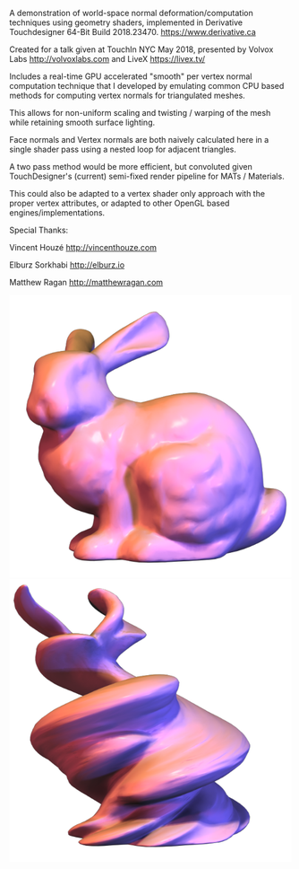 A demonstration of world-space normal deformation/computation techniques using geometry shaders, implemented in Derivative Touchdesigner 64-Bit Build 2018.23470. https://www.derivative.ca

Created for a talk given at TouchIn NYC May 2018, presented by Volvox Labs http://volvoxlabs.com and LiveX https://livex.tv/

Includes a real-time GPU accelerated "smooth" per vertex normal computation technique that I developed by emulating common CPU based methods for computing vertex normals for triangulated meshes.

This allows for non-uniform scaling and twisting / warping of the mesh while retaining smooth surface lighting.

Face normals and Vertex normals are both naively calculated here in a single shader pass using a nested loop for adjacent triangles.

A two pass method would be more efficient, but convoluted given TouchDesigner's (current) semi-fixed render pipeline for MATs / Materials.

This could also be adapted to a vertex shader only approach with the proper vertex attributes, or adapted to other OpenGL based engines/implementations. 

Special Thanks: 

Vincent Houzé http://vincenthouze.com 

Elburz Sorkhabi http://elburz.io 

Matthew Ragan http://matthewragan.com 


![Stanford Bunny (Regular)](images/stanford_bunny_regular.png)
![Stanford Bunny (Twisted)](images/stanford_bunny_twisted.png)